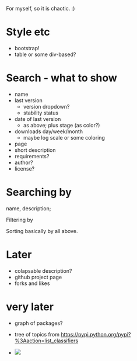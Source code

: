 For myself, so it is chaotic. :)

# Style etc

* bootstrap!
* table or some div-based?

# Search - what to show

* name
* last version
	* version dropdown?
	* stability status
* date of last version
	* as above; plus stage (as color?)  
* downloads day/week/month
	* maybe log scale or some coloring 	
* page
* short description
* requirements?
* author?
* license?

# Searching by

name, description; 

Filtering by 

Sorting basically by all above.

# Later

* colapsable description?
* github project page
* forks and likes

# very later

* graph of packages?

* tree of topics from https://pypi.python.org/pypi?%3Aaction=list_classifiers
* <img src="https://pypip.in/d/{{api_name}}/badge.svg">
